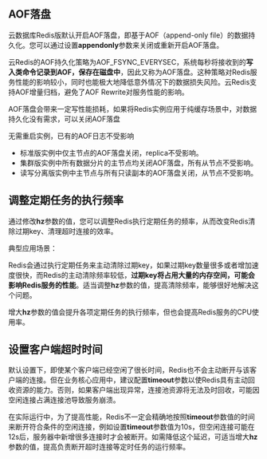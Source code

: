 ## AOF落盘

云数据库Redis版默认开启AOF落盘，即基于AOF（append-only file）的数据持久化。您可以通过设置**appendonly**参数来关闭或重新开启AOF落盘。

云Redis的AOF持久化策略为AOF_FSYNC_EVERYSEC，系统每秒将接收到的**写入类命令记录到AOF，保存在磁盘中**，因此又称为AOF落盘。这种策略对Redis服务性能的影响较小，同时也能极大地降低意外情况下的数据损失风险。云Redis支持AOF增量归档，避免了AOF Rewrite对服务性能的影响。

AOF落盘会带来一定写性能损耗，如果将Redis实例应用于纯缓存场景中，对数据持久化没有需求，可以关闭AOF落盘

无需重启实例，已有的AOF日志不受影响

- 标准版实例中仅主节点的AOF落盘关闭，replica不受影响。
- 集群版实例中所有数据分片的主节点均关闭AOF落盘，所有从节点不受影响。
- 读写分离版实例中主节点与所有只读副本的AOF落盘关闭，从节点不受影响。

## 调整定期任务的执行频率

通过修改**hz**参数的值，您可以调整Redis执行定期任务的频率，从而改变Redis清除过期key、清理超时连接的效率。

典型应用场景：

Redis会通过执行定期任务来主动清除过期key，如果过期key数量很多或者增加速度很快，而Redis的主动清除频率较低，**过期key将占用大量的内存空间，可能会影响Redis服务的性能**。适当调整**hz**参数的值，提高清除频率，能够很好地解决这个问题。

增大**hz**参数的值会提升各项定期任务的执行频率，但也会提高Redis服务的CPU使用率。

## 设置客户端超时时间

默认设置下，即使某个客户端已经空闲了很长时间，Redis也不会主动断开与该客户端的连接。但在业务核心应用中，建议配置**timeout**参数以使Redis具有主动回收资源的能力。否则，如果客户端出现异常，连接池资源将无法及时回收，可能因空闲连接占满连接池导致服务崩溃。

在实际运行中，为了提高性能，Redis不一定会精确地按照**timeout**参数值的时间来断开符合条件的空闲连接，例如设置**timeout**参数值为10s，但空闲连接可能在12s后，服务器中新增很多连接时才会被断开。如需降低这个延迟，可适当增大**hz**参数的值，提高负责断开超时连接等定时任务的运行频率。